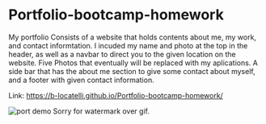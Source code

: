 # Portfolio-bootcamp-homework

My portfolio Consists of a website that holds contents about me, my work, and contact informtation. I incuded my name and photo at the top in the header, as well as a navbar to direct you to the given location on the website. Five Photos that eventually will be replaced with my aplications. A side bar that has the about me section to give some contact about myself, and a footer with given contact information. 

Link: https://b-locatelli.github.io/Portfolio-bootcamp-homework/

![port demo](./assets/images/web.gif)
Sorry for watermark over gif. 